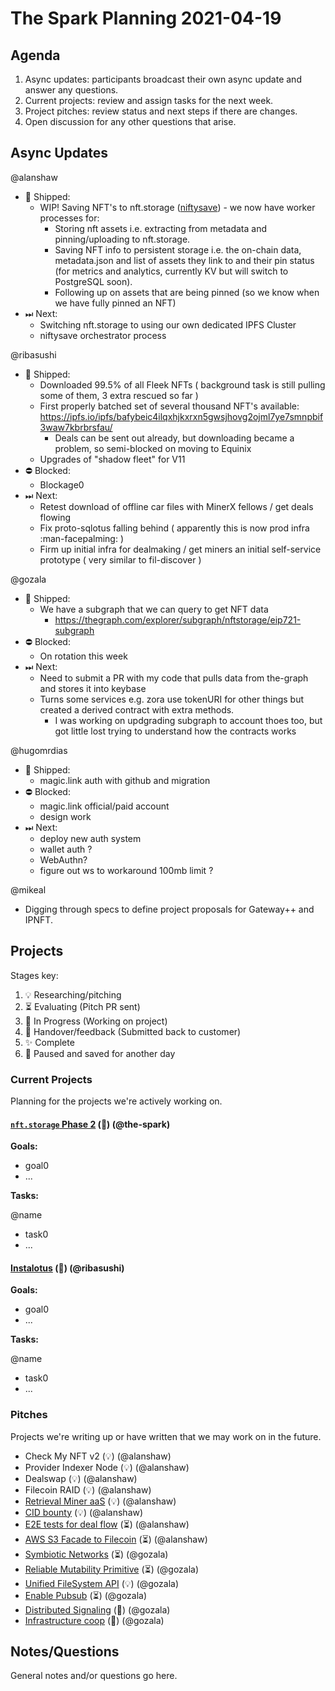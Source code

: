 # The Spark Planning 2021-04-19

## Agenda

1. Async updates: participants broadcast their own async update and answer any questions.
2. Current projects: review and assign tasks for the next week.
3. Project pitches: review status and next steps if there are changes.
4. Open discussion for any other questions that arise.

## Async Updates

@alanshaw
- 🚢 Shipped:
    - WIP! Saving NFT's to nft.storage ([niftysave](https://github.com/nftstorage/niftysave)) - we now have worker processes for:
        - Storing nft assets i.e. extracting from metadata and pinning/uploading to nft.storage.
        - Saving NFT info to persistent storage i.e. the on-chain data, metadata.json and list of assets they link to and their pin status (for metrics and analytics, currently KV but will switch to PostgreSQL soon).
        - Following up on assets that are being pinned (so we know when we have fully pinned an NFT)
- ⏭ Next:
    - Switching nft.storage to using our own dedicated IPFS Cluster
    - niftysave orchestrator process

@ribasushi
- 🚢 Shipped:
    - Downloaded 99.5% of all Fleek NFTs ( background task is still pulling some of them, 3 extra rescued so far )
    - First properly batched set of several thousand NFT's available: https://ipfs.io/ipfs/bafybeic4ilqxhjkxrxn5gwsjhovg2ojml7ye7smnpbif3waw7kbrbrsfau/
        - Deals can be sent out already, but downloading became a problem, so semi-blocked on moving to Equinix
    - Upgrades of "shadow fleet" for V11
- ⛔️ Blocked:
    - Blockage0
- ⏭ Next:
    - Retest download of offline car files with MinerX fellows / get deals flowing
    - Fix proto-sqlotus falling behind ( apparently this is now prod infra :man-facepalming: )
    - Firm up initial infra for dealmaking / get miners an initial self-service prototype ( very similar to fil-discover )
 

@gozala
- 🚢 Shipped:
    - We have a subgraph that we can query to get NFT data
        - https://thegraph.com/explorer/subgraph/nftstorage/eip721-subgraph
- ⛔️ Blocked:
    - On rotation this week
- ⏭ Next:
    - Need to submit a PR with my code that pulls data from the-graph and stores it into keybase
    - Turns some services e.g. zora use tokenURI for other things but created a derived contract with extra methods.
        - I was working on updgrading subgraph to account thoes too, but got little lost trying to understand how the contracts works


@hugomrdias 
- 🚢 Shipped:
    - magic.link auth with github and migration
- ⛔️ Blocked:
    - magic.link official/paid account
    - design work
- ⏭ Next:
    - deploy new auth system
    - wallet auth ?
    - WebAuthn?
    - figure out ws to workaround 100mb limit ? 

@mikeal
- Digging through specs to define project proposals for Gateway++ and IPNFT.

## Projects

Stages key:

1. 💡 Researching/pitching
2. ⏳ Evaluating (Pitch PR sent)
3. 🚜 In Progress (Working on project)
4. 🤝 Handover/feedback (Submitted back to customer)
5. ✨ Complete
6. 💾 Paused and saved for another day

### Current Projects

Planning for the projects we're actively working on.

#### [`nft.storage` Phase 2](https://www.notion.so/protocollabs/nft-storage-Master-Plan-93a8d81a17c640c9ad45e037b1079b69) (🚜) (@the-spark)

**Goals:**

* goal0
* ...

**Tasks:**

@name
* task0
* ...

#### [Instalotus](https://github.com/protocol/web3-dev-team/pull/29) (🤝) (@ribasushi)

**Goals:**

* goal0
* ...

**Tasks:**

@name
* task0
* ...

### Pitches

Projects we're writing up or have written that we may work on in the future.

* Check My NFT v2 (💡) (@alanshaw)
* Provider Indexer Node (💡) (@alanshaw)
* Dealswap (💡) (@alanshaw)
* Filecoin RAID (💡) (@alanshaw)
* [Retrieval Miner aaS](https://github.com/protocol/web3-dev-team/pull/32) (💡) (@alanshaw)
* [CID bounty](https://github.com/protocol/web3-dev-team/pull/33) (💡) (@alanshaw)
* [E2E tests for deal flow](https://github.com/protocol/web3-dev-team/pull/28) (⏳) (@alanshaw)
* [AWS S3 Facade to Filecoin](https://github.com/protocol/web3-dev-team/pull/34) (⏳) (@alanshaw)
* [Symbiotic Networks](https://github.com/protocol/web3-dev-team/pull/18) (⏳) (@gozala)
* [Reliable Mutability Primitive](https://github.com/protocol/web3-dev-team/pull/19) (⏳) (@gozala)
* [Unified FileSystem API](https://github.com/protocol/web3-dev-team/pull/45) (💡) (@gozala)
* [Enable Pubsub](https://github.com/protocol/web3-dev-team/pull/53) (⏳) (@gozala)
* [Distributed Signaling](https://github.com/protocol/web3-dev-team/pull/43) (💾) (@gozala)
* [Infrastructure coop](https://github.com/protocol/web3-dev-team/pull/44) (💾) (@gozala)

## Notes/Questions

General notes and/or questions go here.
